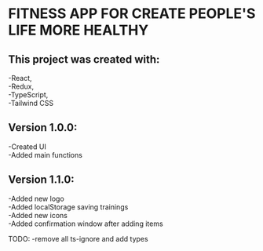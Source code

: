 # FITNESS APP FOR CREATE PEOPLE'S LIFE MORE HEALTHY

## This project was created with:<br>
-React, <br>
-Redux,<br>
-TypeScript,<br>
-Tailwind CSS

## Version 1.0.0:<br>
-Created UI<br>
-Added main functions

## Version 1.1.0:<br>
-Added new logo<br>
-Added localStorage saving trainings<br>
-Added new icons<br>
-Added confirmation window after adding items






TODO:
-remove all ts-ignore and add types
